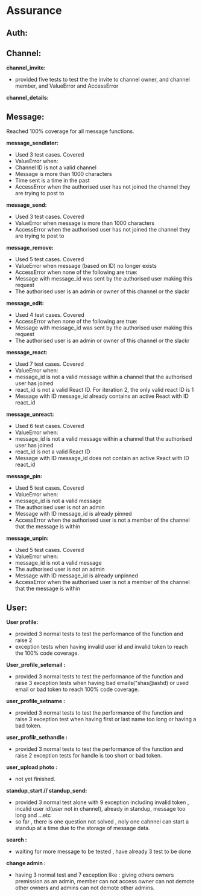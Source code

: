 Assurance
======

## Auth:

## Channel:

**channel_invite:** 
* provided five tests to test the the invite to channel owner, and channel member, and ValueError and AccessError

**channel_details:**

## Message:
Reached 100% coverage for all message functions.

**message_sendlater:**
* Used 3 test cases. Covered 
* ValueError when:
* Channel ID is not a valid channel
* Message is more than 1000 characters
* Time sent is a time in the past
* AccessError when the authorised user has not joined the channel they are trying to post to

**message_send:**
* Used 3 test cases. Covered 
* ValueError when message is more than 1000 characters
* AccessError when the authorised user has not joined the channel they are trying to post to

**message_remove:**
* Used 5 test cases. Covered
* ValueError when message (based on ID) no longer exists
* AccessError when none of the following are true:
* Message with message_id was sent by the authorised user making this request
* The authorised user is an admin or owner of this channel or the slackr

**message_edit:**
* Used 4 test cases. Covered
* AccessError when none of the following are true:
* Message with message_id was sent by the authorised user making this request
* The authorised user is an admin or owner of this channel or the slackr

**message_react:**
* Used 7 test cases. Covered
* ValueError when:
* message_id is not a valid message within a channel that the authorised user has joined
* react_id is not a valid React ID. For iteration 2, the only valid react ID is 1
* Message with ID message_id already contains an active React with ID react_id

**message_unreact:**
* Used 6 test cases. Covered
* ValueError when:
* message_id is not a valid message within a channel that the authorised user has joined
* react_id is not a valid React ID
* Message with ID message_id does not contain an active React with ID react_id

**message_pin:**
* Used 5 test cases. Covered
* ValueError when:
* message_id is not a valid message
* The authorised user is not an admin
* Message with ID message_id is already pinned
* AccessError when the authorised user is not a member of the channel that the message is within

**message_unpin:**
* Used 5 test cases. Covered
* ValueError when:
* message_id is not a valid message
* The authorised user is not an admin
* Message with ID message_id is already unpinned
* AccessError when the authorised user is not a member of the channel that the message is within


## User:

**User profile:**
* provided 3 normal tests to test the performance of the function and raise 2 
* exception  tests when having invalid user id and invalid token to  reach the 100% code coverage.

**User_profile_setemail :**  
* provided 3 normal tests to test the performance of the function and raise 3 exception tests when having bad emails("shas@ashd) or used email or bad token to reach 100% code coverage.

**user_profile_setname :** 
* provided 3 normal tests to test the performance of the function and raise 3 exception test when having first or last name too long or having a bad token.

**user_profilr_sethandle :** 
* provided 3 normal tests to test the performance of the function and raise 2 exception tests for handle is too short or bad token.

**user_upload photo :** 
* not yet finished.

**standup_start // standup_send:**  
* provided 3 normal test alone with 9 exception including invalid token , incalid user id(user not in channel), already in standup, message too long and ...etc
* so far , there is one question not solved , noly one cahnnel can start a standup at a time due to the storage of message data.

**search :**
* waiting for more message to be tested , have already 3 test  to be done

**change admin :** 
* having 3 normal test and 7 exception like : giving others owners premission as an admin, member can not access owner can not demote other owners and admins can not demote other admins.


